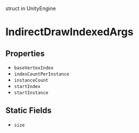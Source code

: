 struct in UnityEngine
# IndirectDrawIndexedArgs

## Properties
- `baseVertexIndex`
- `indexCountPerInstance`
- `instanceCount`
- `startIndex`
- `startInstance`
## Static Fields
- `size`
